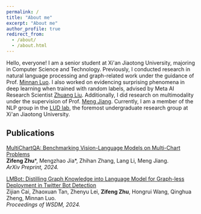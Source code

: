```yaml
---
permalink: /
title: "About me"
excerpt: "About me"
author_profile: true
redirect_from: 
  - /about/
  - /about.html
---
```


Hello, everyone! I am a senior student at Xi'an Jiaotong University, majoring in Computer Science and Technology. Previously, I conducted research in natural language processing and graph-related work under the guidance of Prof. [Minnan Luo](https://gr.xjtu.edu.cn/en/web/minnluo). I also worked on evidencing surprising phenomena in deep learning when trained with random labels, advised by Meta AI Research Scientist [Zhuang Liu](https://liuzhuang13.github.io). Additionally, I did research on multimodality under the supervision of Prof. [Meng Jiang](http://www.meng-jiang.com/). Currently, I am a member of the NLP group in the [LUD lab](https://luoundergradxjtu.github.io/), the foremost undergraduate research group at Xi'an Jiaotong University.


## Publications

[MultiChartQA: Benchmarking Vision-Language Models on Multi-Chart Problems](https://arxiv.org/abs/2410.14179)<br/>
**Zifeng Zhu**\*, Mengzhao Jia\*, Zhihan Zhang, Lang Li, Meng Jiang. <br/>
*ArXiv Preprint, 2024.*<br/>

[LMBot: Distilling Graph Knowledge into Language Model for Graph-less Deployment in Twitter Bot Detection](https://arxiv.org/abs/2306.17408)<br/>
Zijian Cai, Zhaoxuan Tan, Zhenyu Lei, **Zifeng Zhu**, Hongrui Wang, Qinghua Zheng, Minnan Luo. <br/>
*Proceedings of WSDM, 2024.*<br/>


